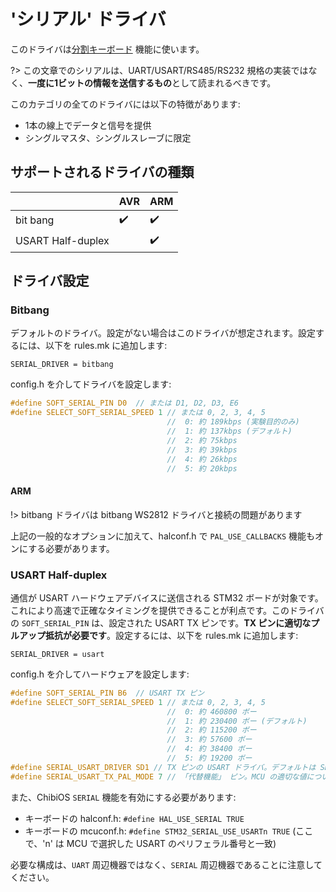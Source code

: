 # 'シリアル' ドライバ

<!---
  original document: 0.9.51:docs/serial_drive.md
  git diff 0.9.51 HEAD -- docs/serial_drive.md | cat
-->

このドライバは[分割キーボード](feature_split_keyboard) 機能に使います。

?> この文章でのシリアルは、UART/USART/RS485/RS232 規格の実装ではなく、**一度に1ビットの情報を送信するもの**として読まれるべきです。

このカテゴリの全てのドライバには以下の特徴があります:
* 1本の線上でデータと信号を提供
* シングルマスタ、シングルスレーブに限定

## サポートされるドライバの種類

|                   | AVR                | ARM                |
|-------------------|--------------------|--------------------|
| bit bang          | :heavy_check_mark: | :heavy_check_mark: |
| USART Half-duplex |                    | :heavy_check_mark: |

## ドライバ設定

### Bitbang
デフォルトのドライバ。設定がない場合はこのドライバが想定されます。設定するには、以下を rules.mk に追加します:

```make
SERIAL_DRIVER = bitbang
```

config.h を介してドライバを設定します:
```c
#define SOFT_SERIAL_PIN D0  // または D1, D2, D3, E6
#define SELECT_SOFT_SERIAL_SPEED 1 // または 0, 2, 3, 4, 5
                                   //  0: 約 189kbps (実験目的のみ)
                                   //  1: 約 137kbps (デフォルト)
                                   //  2: 約 75kbps
                                   //  3: 約 39kbps
                                   //  4: 約 26kbps
                                   //  5: 約 20kbps
```

#### ARM

!> bitbang ドライバは bitbang WS2812 ドライバと接続の問題があります

上記の一般的なオプションに加えて、halconf.h で `PAL_USE_CALLBACKS` 機能もオンにする必要があります。

### USART Half-duplex
通信が USART ハードウェアデバイスに送信される STM32 ボードが対象です。これにより高速で正確なタイミングを提供できることが利点です。このドライバの `SOFT_SERIAL_PIN` は、設定された USART TX ピンです。**TX ピンに適切なプルアップ抵抗が必要です**。設定するには、以下を rules.mk に追加します:

```make
SERIAL_DRIVER = usart
```

config.h を介してハードウェアを設定します:
```c
#define SOFT_SERIAL_PIN B6  // USART TX ピン
#define SELECT_SOFT_SERIAL_SPEED 1 // または 0, 2, 3, 4, 5
                                   //  0: 約 460800 ボー
                                   //  1: 約 230400 ボー (デフォルト)
                                   //  2: 約 115200 ボー
                                   //  3: 約 57600 ボー
                                   //  4: 約 38400 ボー
                                   //  5: 約 19200 ボー
#define SERIAL_USART_DRIVER SD1 // TX ピンの USART ドライバ。デフォルトは SD1
#define SERIAL_USART_TX_PAL_MODE 7 // 「代替機能」 ピン。MCU の適切な値については、それぞれのデータシートを見てください。デフォルトは 7
```

また、ChibiOS `SERIAL` 機能を有効にする必要があります:
* キーボードの halconf.h: `#define HAL_USE_SERIAL TRUE`
* キーボードの mcuconf.h: `#define STM32_SERIAL_USE_USARTn TRUE` (ここで、'n' は MCU で選択した USART のペリフェラル番号と一致)

必要な構成は、`UART` 周辺機器ではなく、`SERIAL` 周辺機器であることに注意してください。
